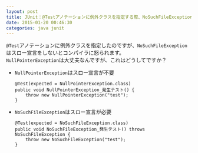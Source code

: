 ```yaml
---
layout: post
title: JUnit：@Testアノテーションに例外クラスを指定する際、NoSuchFileExceptionはスロー宣言が必要な理由
date: 2015-01-20 00:46:30
categories: java junit
---
```

<p><code>@Test</code>アノテーションに例外クラスを指定したのですが、<code>NoSuchFileException</code>はスロー宣言をしないとコンパイラに怒られます。<br>
<code>NullPointerException</code>は大丈夫なんですが、これはどうしてですか？</p>

<ul>
<li><p><code>NullPointerException</code>はスロー宣言が不要</p>

<pre><code>@Test(expected = NullPointerException.class)
public void NullPointerException_発生テスト() {
    throw new NullPointerException("test");
}
</code></pre></li>
<li><p><code>NoSuchFileException</code>はスロー宣言が必要</p>

<pre><code>@Test(expected = NoSuchFileException.class)
public void NoSuchFileException_発生テスト() throws NoSuchFileException {
    throw new NoSuchFileException("test");
}
</code></pre></li>
</ul>
